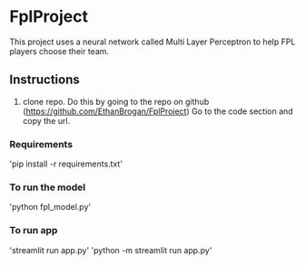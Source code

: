 # FplProject
This project uses a neural network called Multi Layer Perceptron to help FPL players choose their team.

## Instructions
1. clone repo. 
Do this by going to the repo on github (https://github.com/EthanBrogan/FplProject)
Go to the code section and copy the url.


### Requirements
'pip install -r requirements.txt'

### To run the model
'python fpl_model.py'

### To run app
'streamlit run app.py'
'python -m streamlit run app.py'

